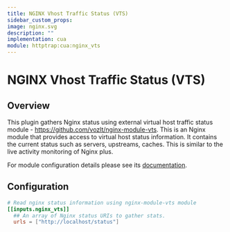 ```yaml
---
title: NGINX Vhost Traffic Status (VTS)
sidebar_custom_props:
image: nginx.svg
description: ""
implementation: cua
module: httptrap:cua:nginx_vts
---
```


# NGINX Vhost Traffic Status (VTS)

## Overview

This plugin gathers Nginx status using external virtual host traffic status module - https://github.com/vozlt/nginx-module-vts. This is an Nginx module that provides access to virtual host status information. It contains the current status such as servers, upstreams, caches. This is similar to the live activity monitoring of Nginx plus.

For module configuration details please see its [documentation](https://github.com/vozlt/nginx-module-vts#synopsis).

## Configuration

```toml
# Read nginx status information using nginx-module-vts module
[[inputs.nginx_vts]]
  ## An array of Nginx status URIs to gather stats.
  urls = ["http://localhost/status"]
```
